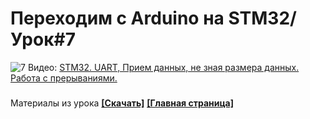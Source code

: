 # Переходим с Arduino на STM32/ Урок#7
![7](https://user-images.githubusercontent.com/68805120/90174508-cce79b00-ddae-11ea-980c-edb7bbb80a6d.jpg)
Видео: [STM32. UART, Прием данных, не зная размера данных. Работа с прерываниями.](https://youtu.be/8dO7s2SFmyE)
###
Материалы из урока **[[Скачать]](https://github.com/Solderingironspb/Lessons-Stm32/archive/Lesson_7.zip)**
**[[Главная страница]](https://github.com/Solderingironspb/Lessons-Stm32/blob/master/README.md)**

